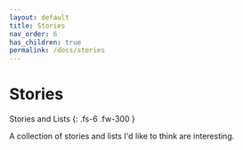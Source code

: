 ```yaml
---
layout: default
title: Stories
nav_order: 6
has_children: true
permalink: /docs/stories
---
```


# Stories

Stories and Lists
{: .fs-6 .fw-300 }

A collection of stories and lists I'd like to think are interesting. 
